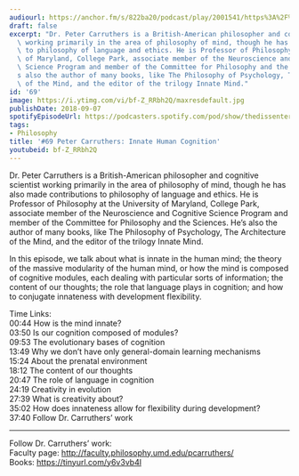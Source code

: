 ```yaml
---
audiourl: https://anchor.fm/s/822ba20/podcast/play/2001541/https%3A%2F%2Fd3ctxlq1ktw2nl.cloudfront.net%2Fproduction%2F2018-11-29%2F7681538-44100-2-19aec6fda8285.mp3
draft: false
excerpt: "Dr. Peter Carruthers is a British-American philosopher and cognitive scientist\
  \ working primarily in the area of philosophy of mind, though he has also made contributions\
  \ to philosophy of language and ethics. He is Professor of Philosophy at the University\
  \ of Maryland, College Park, associate member of the Neuroscience and Cognitive\
  \ Science Program and member of the Committee for Philosophy and the Sciences. He\u2019\
  s also the author of many books, like The Philosophy of Psychology, The Architecture\
  \ of the Mind, and the editor of the trilogy Innate Mind."
id: '69'
image: https://i.ytimg.com/vi/bf-Z_RRbh2Q/maxresdefault.jpg
publishDate: 2018-09-07
spotifyEpisodeUrl: https://podcasters.spotify.com/pod/show/thedissenter/episodes/69-Peter-Carruthers-Innate-Human-Cognition-e2rj65
tags:
- Philosophy
title: '#69 Peter Carruthers: Innate Human Cognition'
youtubeid: bf-Z_RRbh2Q
---
```

<div class="timelinks">

Dr. Peter Carruthers is a British-American philosopher and cognitive scientist working primarily in the area of philosophy of mind, though he has also made contributions to philosophy of language and ethics. He is Professor of Philosophy at the University of Maryland, College Park, associate member of the Neuroscience and Cognitive Science Program and member of the Committee for Philosophy and the Sciences. He’s also the author of many books, like The Philosophy of Psychology, The Architecture of the Mind, and the editor of the trilogy Innate Mind.

In this episode, we talk about what is innate in the human mind; the theory of the massive modularity of the human mind, or how the mind is composed of cognitive modules, each dealing with particular sorts of information; the content of our thoughts; the role that language plays in cognition; and how to conjugate innateness with development flexibility.

Time Links:  
<time>00:44</time> How is the mind innate?        
<time>03:50</time> Is our cognition composed of modules?   
<time>09:53</time> The evolutionary bases of cognition  
<time>13:49</time> Why we don’t have only general-domain learning mechanisms    
<time>15:24</time> About the prenatal environment      
<time>18:12</time> The content of our thoughts       
<time>20:47</time> The role of language in cognition    
<time>24:19</time> Creativity in evolution  
<time>27:39</time> What is creativity about?  
<time>35:02</time> How does innateness allow for flexibility during development?  
<time>37:40</time> Follow Dr. Carruthers’ work        

---

Follow Dr. Carruthers’ work:  
Faculty page: http://faculty.philosophy.umd.edu/pcarruthers/  
Books: https://tinyurl.com/y6v3vb4l
</div>

